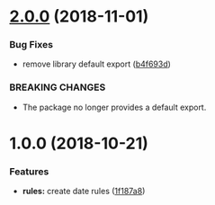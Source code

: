 # [2.0.0](https://github.com/jamesfer/functional-validator/compare/v1.0.0...v2.0.0) (2018-11-01)


### Bug Fixes

* remove library default export ([b4f693d](https://github.com/jamesfer/functional-validator/commit/b4f693d))


### BREAKING CHANGES

* The package no longer provides a default export.

# 1.0.0 (2018-10-21)


### Features

* **rules:** create date rules ([1f187a8](https://github.com/jamesfer/functional-validator/commit/1f187a8))

